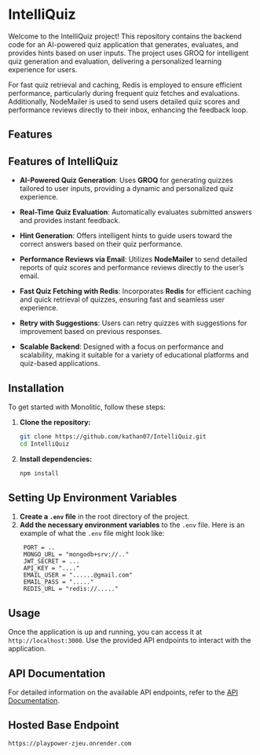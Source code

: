 # IntelliQuiz

Welcome to the IntelliQuiz project! This repository contains the backend code for an AI-powered quiz application that generates, evaluates, and provides hints based on user inputs. The project uses GROQ for intelligent quiz generation and evaluation, delivering a personalized learning experience for users.

For fast quiz retrieval and caching, Redis is employed to ensure efficient performance, particularly during frequent quiz fetches and evaluations. Additionally, NodeMailer is used to send users detailed quiz scores and performance reviews directly to their inbox, enhancing the feedback loop.

## Features

## Features of IntelliQuiz

- **AI-Powered Quiz Generation**: Uses **GROQ** for generating quizzes tailored to user inputs, providing a dynamic and personalized quiz experience.
  
- **Real-Time Quiz Evaluation**: Automatically evaluates submitted answers and provides instant feedback.

- **Hint Generation**: Offers intelligent hints to guide users toward the correct answers based on their quiz performance.

- **Performance Reviews via Email**: Utilizes **NodeMailer** to send detailed reports of quiz scores and performance reviews directly to the user’s email.

- **Fast Quiz Fetching with Redis**: Incorporates **Redis** for efficient caching and quick retrieval of quizzes, ensuring fast and seamless user experience.

- **Retry with Suggestions**: Users can retry quizzes with suggestions for improvement based on previous responses.

- **Scalable Backend**: Designed with a focus on performance and scalability, making it suitable for a variety of educational platforms and quiz-based applications.


## Installation

To get started with Monolitic, follow these steps:

1. **Clone the repository:**
   ```bash
   git clone https://github.com/kathan07/IntelliQuiz.git
   cd IntelliQuiz
   ```

2. **Install dependencies:**
   ```bash
   npm install
   ```

## Setting Up Environment Variables

1. **Create a `.env` file** in the root directory of the project.
2. **Add the necessary environment variables** to the `.env` file. Here is an example of what the `.env` file might look like:
   ```env
    PORT = ..
    MONGO_URL = "mongodb+srv://.." 
    JWT_SECRET = ...
    API_KEY = "...."
    EMAIL_USER = "......@gmail.com"
    EMAIL_PASS = "....."
    REDIS_URL = "redis://....."
   ```

## Usage

Once the application is up and running, you can access it at `http://localhost:3000`. Use the provided API endpoints to interact with the application.

## API Documentation

For detailed information on the available API endpoints, refer to the [API Documentation](https://documenter.getpostman.com/view/27974052/2sAXjRWpde).

## Hosted Base Endpoint

`https://playpower-zjeu.onrender.com`
